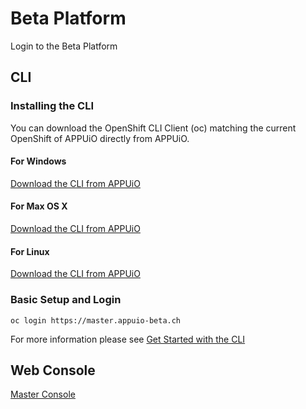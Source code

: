 # Beta Platform

Login to the Beta Platform

## CLI

### Installing the CLI

You can download the OpenShift CLI Client (oc) matching the current OpenShift of APPUiO directly from APPUiO.

#### For Windows
[Download the CLI from APPUiO](https://master.appuio-beta.ch/console/extensions/clients/windows/oc.exe)

#### For Max OS X
[Download the CLI from APPUiO](https://master.appuio-beta.ch/console/extensions/clients/macosx/oc)

#### For Linux
[Download the CLI from APPUiO](https://master.appuio-beta.ch/console/extensions/clients/linux/oc)

### Basic Setup and Login

`oc login https://master.appuio-beta.ch`

For more information please see [Get Started with the CLI](https://access.redhat.com/documentation/en/openshift-enterprise/version-3.1/cli-reference/#get-started-with-the-cli)

## Web Console

[Master Console](https://master.appuio-beta.ch/console/)
